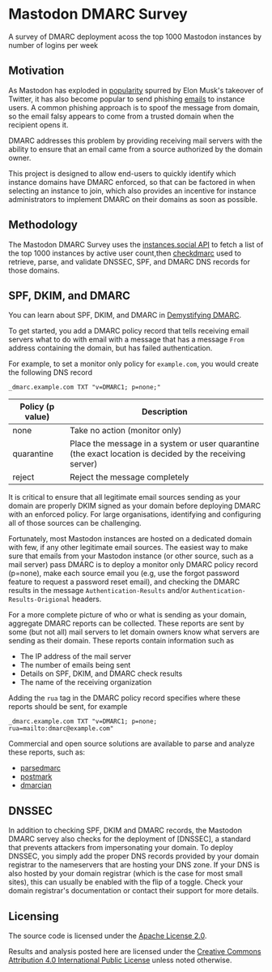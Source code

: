 # Mastodon DMARC Survey

A survey of DMARC deployment acoss the top 1000 Mastodon instances by number of logins per week

## Motivation

As Mastodon has exploded in [popularity] spurred by Elon Musk's
takeover of Twitter, it has also become popular to send 
phishing [emails][phishing] to instance users.
A common phishing approach is to spoof the message from
domain, so the email falsy appears to come from a trusted domain
when the recipient opens it.

DMARC addresses this problem by providing receiving mail
servers with the ability to ensure that an email came from a source
authorized by the domain owner.

This project is designed to allow end-users to quickly identify which
instance domains have DMARC enforced, so that can be factored in when
selecting an instance to join, which also provides an incentive for
instance administrators to implement DMARC on their domains as soon
as possible.

## Methodology
 
The Mastodon DMARC Survey uses the [instances.social API][instances] to fetch a list of the top 1000
instances by active user count,then [checkdmarc][checkdmarc] used to retrieve,
parse, and validate DNSSEC, SPF, and DMARC DNS records for those domains.

## SPF, DKIM, and DMARC

You can learn about SPF, DKIM, and DMARC in [Demystifying DMARC][Demystifying DMARC].

To get started, you add a DMARC policy record that tells receiving email servers what to do with email with a
message that has a message `From` address containing the domain, but has failed authentication.

For example, to set a monitor only policy for `example.com`, you would create the following DNS record 

```text
_dmarc.example.com TXT "v=DMARC1; p=none;"
```

| Policy (p value) | Description                                                                                              |
|------------------|----------------------------------------------------------------------------------------------------------|
| none             | Take no action (monitor only)                                                                            |
| quarantine       | Place the message in a system or user quarantine (the exact location is decided by the receiving server) |
| reject           | Reject the message completely                                                                            |

It is critical to ensure that all legitimate email sources sending as your domain are properly DKIM signed as your
domain before deploying DMARC with an enforced policy. For large organisations, identifying and configuring all of
those sources can be challenging.

Fortunately, most Mastodon instances are hosted on a dedicated domain with few, if any other legitimate email sources.
The easiest way to make sure that emails from your Mastodon instance (or other source, such as a mail server) pass
DMARC is to deploy a monitor only DMARC policy record (p=none), make each source email you (e.g, use the forgot password 
feature to request a password reset email), and checking the DMARC results in the message `Authentication-Results`
and/or `Authentication-Results-Origional` headers.

For a more complete picture of who or what is sending as your domain, aggregate DMARC reports can be collected. These
reports are sent by some (but not all) mail servers to let domain owners know what servers are sending as their domain.
These reports contain information such as

- The IP address of the mail server
- The number of emails being sent
- Details on SPF, DKIM, and DMARC check results
- The name of the receiving organization

Adding the `rua` tag in the DMARC policy record specifies where these reports should be sent, for example

```text
_dmarc.example.com TXT "v=DMARC1; p=none; rua=mailto:dmarc@example.com"
```

Commercial and open source solutions are available to parse and analyze these reports, such as:

- [parsedmarc]
- [postmark]
- [dmarcian]

## DNSSEC

In addition to checking SPF, DKIM and DMARC records, the Mastodon DMARC servey
also checks for the deployment of [DNSSEC], a standard that prevents attackers from impersonating your domain.
To deploy DNSSEC, you simply add the proper DNS records provided by your domain
registrar to the nameservers that are hosting your DNS zone. If your DNS is also hosted
by your domain registrar (which is the case for most small sites), this can usually be enabled
with the flip of a toggle. Check your domain registrar's documentation or contact their support for more details.


## Licensing

The source code is licensed under the [Apache License 2.0][LICENSE].

Results and analysis posted here are licensed under the [Creative Commons Attribution 4.0 International Public License][cc-by-4.0]
unless noted otherwise.

[popularity]: https://web.archive.org/web/20221129122927/https://www.cnn.com/2022/11/05/tech/mastodon
[phishing]: https://web.archive.org/web/20230106053517/https://mstdn.social/@stux/109603992325592066
[Demystifying DMARC]: https://seanthegeek.net/459/demystifying-dmarc/
[instances]: https://instances.social/list/advanced
[checkdmarc]: https://domainaware.github.io/checkdmarc/
[parsedmarc]: https://domainaware.github.io/parsedmarc/
[postmark]: https://dmarc.postmarkapp.com/
[dmarcian]: https://dmarcian.com/
[LICENSE]: https://github.com/seanthegeek/mastodon-dmarc-survey/blob/main/LICENSE
[cc-by-4.0]: https://creativecommons.org/licenses/by/4.0/

